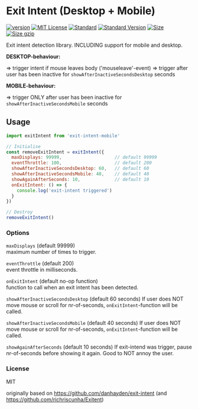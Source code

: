 # Exit Intent (Desktop + Mobile)

[![version][version]](http://npm.im/exit-intent)
[![MIT License][MIT License]](http://opensource.org/licenses/MIT)
[![Standard][Standard]](http://standardjs.com)
[![Standard Version][Standard Version]](https://github.com/conventional-changelog/standard-version)
[![Size][Size]](https://unpkg.com/exit-intent)
[![Size gzip][Size gzip]](https://unpkg.com/exit-intent)

Exit intent detection library. INCLUDING support for mobile and desktop.

**DESKTOP-behaviour:**

 => trigger intent if mouse leaves body ('mouseleave'-event)
 => trigger after user has been inactive for `showAfterInactiveSecondsDesktop` seconds

**MOBILE-behaviour:**

=> trigger ONLY after user has been inactive for `showAfterInactiveSecondsMobile` seconds

## Usage

```js
import exitIntent from 'exit-intent-mobile'

// Initialise
const removeExitIntent = exitIntent({
  maxDisplays: 99999,                    // default 99999
  eventThrottle: 100,                    // default 200
  showAfterInactiveSecondsDesktop: 60,   // default 60
  showAfterInactiveSecondsMobile: 40,    // default 40
  showAgainAfterSeconds: 10,             // default 10
  onExitIntent: () => {
    console.log('exit-intent triggered')
  }    
})

// Destroy
removeExitIntent()
```

### Options

`maxDisplays` (default 99999)  
maximum number of times to trigger.

`eventThrottle` (default 200)  
event throttle in milliseconds.

`onExitIntent` (default no-op function)  
function to call when an exit intent has been detected.

`showAfterInactiveSecondsDesktop` (default 60 seconds)
If user does NOT move mouse or scroll for nr-of-seconds, `onExitIntent`-function will be called.

`showAfterInactiveSecondsMobile` (default 40 seconds)
If user does NOT move mouse or scroll for nr-of-seconds, `onExitIntent`-function will be called.

`showAgainAfterSeconds` (default 10 seconds)
If exit-intend was trigger, pause nr-of-seconds before showing it again. Good to NOT annoy the user.

### License

MIT

[version]: https://img.shields.io/npm/v/exit-intent.svg
[MIT License]: https://img.shields.io/npm/l/exit-intent.svg
[Standard]: https://img.shields.io/badge/code%20style-standard-brightgreen.svg
[Standard Version]: https://img.shields.io/badge/release-standard%20version-brightgreen.svg
[Size]: https://badges.herokuapp.com/size/npm/exit-intent
[Size gzip]: https://badges.herokuapp.com/size/npm/exit-intent?gzip=true

originally based on https://github.com/danhayden/exit-intent (and https://github.com/richriscunha/Exitent)

